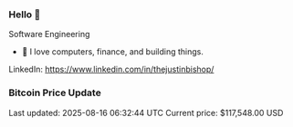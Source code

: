 ### Hello 🤙  

Software Engineering

- 🔭 I love computers, finance, and building things.
  
LinkedIn: https://www.linkedin.com/in/thejustinbishop/  

















































































































































































































































































































































































































































































































































































































































































































































































































































































































































































### Bitcoin Price Update
Last updated: 2025-08-16 06:32:44 UTC
Current price: $117,548.00 USD
